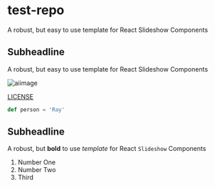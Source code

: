 # test-repo
A robust, but easy to use template for React Slideshow Components

## Subheadline
A robust, but easy to use template for React Slideshow Components

![aiimage](https://github.com/planetoftheweb/test-repo/assets/216426/f7b5c4ef-5699-4a8f-95a3-d39ee70e1632)

[LICENSE](.github/LICENSE.md)

```python
def person = 'Ray'
```

## Subheadline
A robust, but **bold** to use *template* for React `Slideshow` Components

1. Number One
1. Number Two
1. Third

